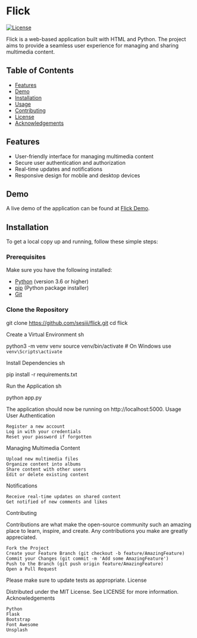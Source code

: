 # Flick

[![License](https://img.shields.io/badge/license-MIT-green.svg)](LICENSE)

Flick is a web-based application built with HTML and Python. The project aims to provide a seamless user experience for managing and sharing multimedia content.

## Table of Contents

- [Features](#features)
- [Demo](#demo)
- [Installation](#installation)
- [Usage](#usage)
- [Contributing](#contributing)
- [License](#license)
- [Acknowledgements](#acknowledgements)

## Features

- User-friendly interface for managing multimedia content
- Secure user authentication and authorization
- Real-time updates and notifications
- Responsive design for mobile and desktop devices

## Demo

A live demo of the application can be found at [Flick Demo](https://your-demo-url.com).

## Installation

To get a local copy up and running, follow these simple steps:

### Prerequisites

Make sure you have the following installed:

- [Python](https://www.python.org/downloads/) (version 3.6 or higher)
- [pip](https://pip.pypa.io/en/stable/installation/) (Python package installer)
- [Git](https://git-scm.com/book/en/v2/Getting-Started-Installing-Git)

### Clone the Repository


git clone https://github.com/sesiii/flick.git
cd flick

Create a Virtual Environment
sh

python3 -m venv venv
source venv/bin/activate  # On Windows use `venv\Scripts\activate`

Install Dependencies
sh

pip install -r requirements.txt

Run the Application
sh

python app.py

The application should now be running on http://localhost:5000.
Usage
User Authentication

    Register a new account
    Log in with your credentials
    Reset your password if forgotten

Managing Multimedia Content

    Upload new multimedia files
    Organize content into albums
    Share content with other users
    Edit or delete existing content

Notifications

    Receive real-time updates on shared content
    Get notified of new comments and likes

Contributing

Contributions are what make the open-source community such an amazing place to learn, inspire, and create. Any contributions you make are greatly appreciated.

    Fork the Project
    Create your Feature Branch (git checkout -b feature/AmazingFeature)
    Commit your Changes (git commit -m 'Add some AmazingFeature')
    Push to the Branch (git push origin feature/AmazingFeature)
    Open a Pull Request

Please make sure to update tests as appropriate.
License

Distributed under the MIT License. See LICENSE for more information.
Acknowledgements

    Python
    Flask
    Bootstrap
    Font Awesome
    Unsplash


